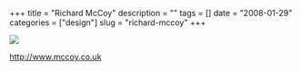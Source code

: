+++
title = "Richard McCoy"
description = ""
tags = []
date = "2008-01-29"
categories = ["design"]
slug = "richard-mccoy"
+++


 

  <div id="screens-thumbs" class="clearfix">
    <div class="txt-center" id="design-submission"><a href="http://www.mccoy.co.uk/"><img id='bluga-thumbnail-1054' class='bluga-thumbnail large' src='/media/bluga/
wt47f281d974004_0.jpg'/></a></div>  
  </div>   
<p><a href="http://www.mccoy.co.uk/">http://www.mccoy.co.uk</a></p>




